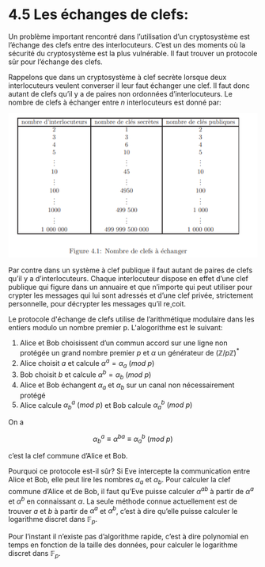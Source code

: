 # 4.5 Les échanges de clefs:

Un problème important rencontré dans l’utilisation d’un cryptosystème est l’échange des clefs entre des interlocuteurs. C’est un des moments où la sécurité du cryptosystème est la plus vulnérable. Il faut trouver un protocole sûr pour l’échange des clefs.

Rappelons que dans un cryptosystème à clef secrète lorsque deux interlocuteurs veulent converser il leur faut échanger une clef. Il faut donc autant de clefs qu’il y a de paires non ordonnées d’interlocuteurs. Le nombre de clefs à échanger entre $n$ interlocuteurs est donné par:

<center><img src='../img/4/1.PNG'></center>

Par contre dans un système à clef publique il faut autant de paires de clefs qu’il y a d’interlocuteurs. Chaque interlocuteur dispose en effet d’une clef publique qui figure dans un annuaire et que n’importe qui peut utiliser pour crypter les messages qui lui sont adressés et d’une clef privée, strictement personnelle, pour décrypter les messages qu’il re¸coit.

Le protocole d'échange de clefs utilise de l’arithmétique modulaire dans les entiers modulo un nombre premier p. L'alogorithme est le suivant:
1. Alice et Bob choisissent d’un commun accord sur une ligne non protégée un grand nombre premier $p$ et $\alpha$ un générateur de $(\mathbb{Z}/p\mathbb{Z})^*$
2. Alice choisit $a$ et calcule $\alpha^a = \alpha_a\ (mod\ p)$
3. Bob choisit $b$ et calcule $\alpha^b = \alpha_b\ (mod\ p)$
4. Alice et Bob échangent $\alpha_a$ et $\alpha_b$ sur un canal non nécessairement protégé
5. Alice calcule $\alpha^a_b\ (mod\ p)$ et Bob calcule $\alpha^b_a\ (mod\ p)$

On a  

$$\alpha^a_b \equiv \alpha^{ba} \equiv  \alpha^b_a\ (mod\ p)$$

c’est la clef commune d’Alice et Bob.

Pourquoi ce protocole est-il sûr? Si Eve intercepte la communication entre Alice et Bob, elle peut lire les nombres $\alpha_a$ et $\alpha_b$.
Pour calculer la clef commune d’Alice et de Bob, il faut qu’Eve puisse calculer $\alpha^{ab}$ à partir de $\alpha^a$ et $\alpha^b$ en connaissant $\alpha$. La seule méthode connue actuellement est de trouver $a$ et $b$ à partir de $\alpha^a$ et $\alpha^b$, c’est à dire qu’elle puisse calculer le logarithme discret dans $\mathbb{F}_p$.

Pour l’instant il n’existe pas d’algorithme rapide, c’est à dire polynomial en temps en fonction de la taille des données, pour calculer le logarithme discret dans $\mathbb{F}_p$.